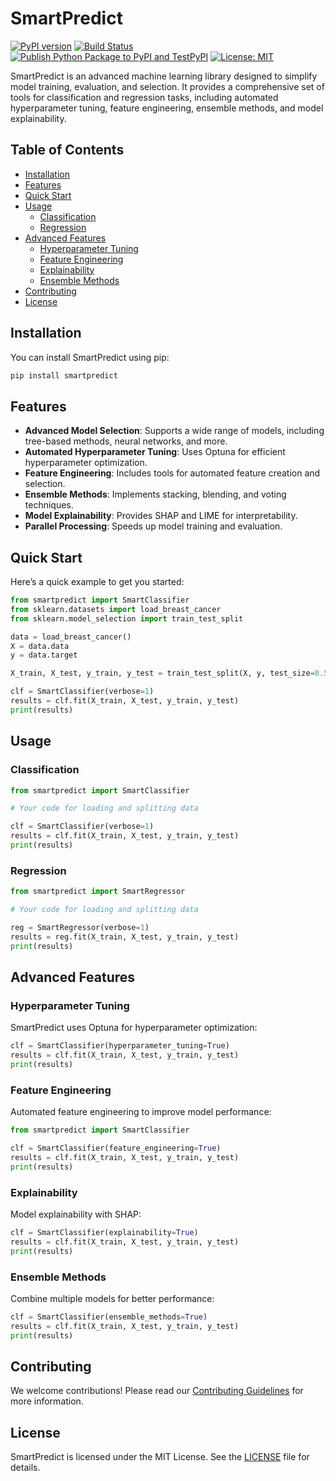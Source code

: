# SmartPredict

[![PyPI version](https://badge.fury.io/py/smartpredict.svg)](https://badge.fury.io/py/smartpredict)
[![Build Status](https://github.com/SubaashNair/SmartPredict/actions/workflows/pypi-publish.yml/badge.svg)](https://github.com/SubaashNair/SmartPredict/actions/workflows/pypi-publish.yml)
[![Publish Python Package to PyPI and TestPyPI](https://github.com/SubaashNair/SmartPredict/actions/workflows/pypi-publish.yml/badge.svg)](https://github.com/SubaashNair/SmartPredict/actions/workflows/pypi-publish.yml)
[![License: MIT](https://img.shields.io/badge/License-MIT-yellow.svg)](https://opensource.org/licenses/MIT)

SmartPredict is an advanced machine learning library designed to simplify model training, evaluation, and selection. It provides a comprehensive set of tools for classification and regression tasks, including automated hyperparameter tuning, feature engineering, ensemble methods, and model explainability.

## Table of Contents

- [Installation](#installation)
- [Features](#features)
- [Quick Start](#quick-start)
- [Usage](#usage)
  - [Classification](#classification)
  - [Regression](#regression)
- [Advanced Features](#advanced-features)
  - [Hyperparameter Tuning](#hyperparameter-tuning)
  - [Feature Engineering](#feature-engineering)
  - [Explainability](#explainability)
  - [Ensemble Methods](#ensemble-methods)
- [Contributing](#contributing)
- [License](#license)

## Installation

You can install SmartPredict using pip:

```bash
pip install smartpredict
```

## Features

- **Advanced Model Selection**: Supports a wide range of models, including tree-based methods, neural networks, and more.
- **Automated Hyperparameter Tuning**: Uses Optuna for efficient hyperparameter optimization.
- **Feature Engineering**: Includes tools for automated feature creation and selection.
- **Ensemble Methods**: Implements stacking, blending, and voting techniques.
- **Model Explainability**: Provides SHAP and LIME for interpretability.
- **Parallel Processing**: Speeds up model training and evaluation.

## Quick Start

Here’s a quick example to get you started:

```python
from smartpredict import SmartClassifier
from sklearn.datasets import load_breast_cancer
from sklearn.model_selection import train_test_split

data = load_breast_cancer()
X = data.data
y = data.target

X_train, X_test, y_train, y_test = train_test_split(X, y, test_size=0.5, random_state=123)

clf = SmartClassifier(verbose=1)
results = clf.fit(X_train, X_test, y_train, y_test)
print(results)
```

## Usage

### Classification

```python
from smartpredict import SmartClassifier

# Your code for loading and splitting data

clf = SmartClassifier(verbose=1)
results = clf.fit(X_train, X_test, y_train, y_test)
print(results)
```

### Regression

```python
from smartpredict import SmartRegressor

# Your code for loading and splitting data

reg = SmartRegressor(verbose=1)
results = reg.fit(X_train, X_test, y_train, y_test)
print(results)
```

## Advanced Features

### Hyperparameter Tuning

SmartPredict uses Optuna for hyperparameter optimization:

```python
clf = SmartClassifier(hyperparameter_tuning=True)
results = clf.fit(X_train, X_test, y_train, y_test)
print(results)
```

### Feature Engineering

Automated feature engineering to improve model performance:

```python
from smartpredict import SmartClassifier

clf = SmartClassifier(feature_engineering=True)
results = clf.fit(X_train, X_test, y_train, y_test)
print(results)
```

### Explainability

Model explainability with SHAP:

```python
clf = SmartClassifier(explainability=True)
results = clf.fit(X_train, X_test, y_train, y_test)
print(results)
```

### Ensemble Methods

Combine multiple models for better performance:

```python
clf = SmartClassifier(ensemble_methods=True)
results = clf.fit(X_train, X_test, y_train, y_test)
print(results)
```

## Contributing

We welcome contributions! Please read our [Contributing Guidelines](CONTRIBUTING.md) for more information.

## License

SmartPredict is licensed under the MIT License. See the [LICENSE](LICENSE) file for details.